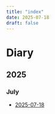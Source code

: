 ```yaml
---
title: "index"
date: 2025-07-18
draft: false
---
```


# Diary

## 2025

### July

- [2025-07-18](2025-07-18)
